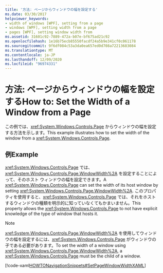 ```yaml
---
title: '方法: ページからウィンドウの幅を設定する'
ms.date: 03/30/2017
helpviewer_keywords:
- width of windows [WPF], setting from a page
- windows [WPF], setting width from a page
- pages [WPF], setting window width from
ms.assetid: 31601c92-7889-472a-b07e-bf675ad21c92
ms.openlocfilehash: 1e16b75ecb85550facdf24a5b9e341cf0c061178
ms.sourcegitcommit: 9f6df084c53a3da0ea657ed0d708a72213683084
ms.translationtype: MT
ms.contentlocale: ja-JP
ms.lasthandoff: 12/09/2020
ms.locfileid: "96974331"
---
```

# <a name="how-to-set-the-width-of-a-window-from-a-page"></a><span data-ttu-id="47831-102">方法: ページからウィンドウの幅を設定する</span><span class="sxs-lookup"><span data-stu-id="47831-102">How to: Set the Width of a Window from a Page</span></span>
<span data-ttu-id="47831-103">この例では、<xref:System.Windows.Controls.Page> からウィンドウの幅を設定する方法を示します。</span><span class="sxs-lookup"><span data-stu-id="47831-103">This example illustrates how to set the width of the window from a <xref:System.Windows.Controls.Page>.</span></span>  
  
## <a name="example"></a><span data-ttu-id="47831-104">例</span><span class="sxs-lookup"><span data-stu-id="47831-104">Example</span></span>  
 <span data-ttu-id="47831-105"><xref:System.Windows.Controls.Page> では、<xref:System.Windows.Controls.Page.WindowWidth%2A> を設定することによって、そのホスト ウィンドウの幅を設定できます。</span><span class="sxs-lookup"><span data-stu-id="47831-105">A <xref:System.Windows.Controls.Page> can set the width of its host window by setting <xref:System.Windows.Controls.Page.WindowWidth%2A>.</span></span> <span data-ttu-id="47831-106">このプロパティを使用すると、<xref:System.Windows.Controls.Page> では、それをホストするウィンドウの種類を明示的に知っていなくてもかまいません。</span><span class="sxs-lookup"><span data-stu-id="47831-106">This property allows the <xref:System.Windows.Controls.Page> to not have explicit knowledge of the type of window that hosts it.</span></span>  
  
> [!NOTE]
> <span data-ttu-id="47831-107"><xref:System.Windows.Controls.Page.WindowWidth%2A> を使用してウィンドウの幅を設定するには、<xref:System.Windows.Controls.Page> がウィンドウの子である必要があります。</span><span class="sxs-lookup"><span data-stu-id="47831-107">To set the width of a window using <xref:System.Windows.Controls.Page.WindowWidth%2A>, a <xref:System.Windows.Controls.Page> must be the child of a window.</span></span>  
  
 [!code-xaml[HOWTONavigationSnippets#SetPageWindowWidthXAML](~/samples/snippets/csharp/VS_Snippets_Wpf/HOWTONavigationSnippets/CSharp/SetWindowWidthPage.xaml#setpagewindowwidthxaml)]
